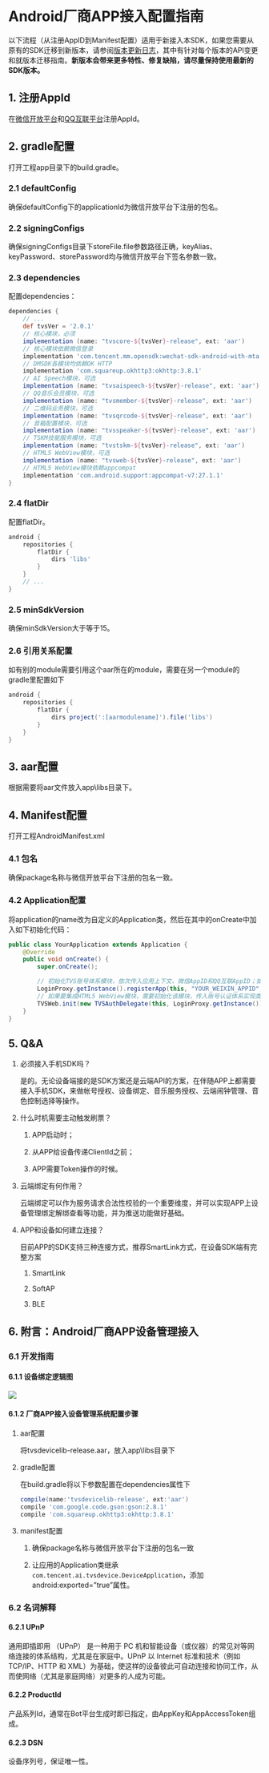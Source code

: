 # Android厂商APP接入配置指南

以下流程（从注册AppID到Manifest配置）适用于新接入本SDK，如果您需要从原有的SDK迁移到新版本，请参阅[版本更新日志](版本更新日志.md)，其中有针对每个版本的API变更和就版本迁移指南。**新版本会带来更多特性、修复缺陷，请尽量保持使用最新的SDK版本。**

## 1. 注册AppId

在[微信开放平台](https://open.weixin.qq.com/)和[QQ互联平台](https://connect.qq.com/index.html)注册AppId。

## 2. gradle配置

打开工程app目录下的build.gradle。

### 2.1 defaultConfig

确保defaultConfig下的applicationId为微信开放平台下注册的包名。

### 2.2 signingConfigs

确保signingConfigs目录下storeFile.file参数路径正确，keyAlias、keyPassword、storePassword均与微信开放平台下签名参数一致。

### 2.3 dependencies

配置dependencies：

```groovy
dependencies {
    // ...
    def tvsVer = '2.0.1'
    // 核心模块，必须
    implementation (name: "tvscore-${tvsVer}-release", ext: 'aar')
    // 核心模块依赖微信登录
    implementation 'com.tencent.mm.opensdk:wechat-sdk-android-with-mta:+'
    // DMSDK各模块均依赖OK HTTP
    implementation 'com.squareup.okhttp3:okhttp:3.8.1'
    // AI Speech模块，可选
    implementation (name: "tvsaispeech-${tvsVer}-release", ext: 'aar')
    // QQ音乐会员模块，可选
    implementation (name: "tvsmember-${tvsVer}-release", ext: 'aar')
    // 二维码业务模块，可选
    implementation (name: "tvsqrcode-${tvsVer}-release", ext: 'aar')
    // 音箱配置模块，可选
    implementation (name: "tvsspeaker-${tvsVer}-release", ext: 'aar')
    // TSKM技能服务模块，可选
    implementation (name: "tvstskm-${tvsVer}-release", ext: 'aar')
    // HTML5 WebView模块，可选
    implementation (name: "tvsweb-${tvsVer}-release", ext: 'aar')
    // HTML5 WebView模块依赖appcompat
    implementation 'com.android.support:appcompat-v7:27.1.1'
}
```

### 2.4 flatDir

配置flatDir。

```groovy
android {
    repositories {
        flatDir {
            dirs 'libs'
        }
    }
    // ...
}
```

### 2.5 minSdkVersion

确保minSdkVersion大于等于15。

### 2.6 引用关系配置

如有别的module需要引用这个aar所在的module，需要在另一个module的gradle里配置如下

```groovy
android {
    repositories {
        flatDir {
            dirs project(':[aarmodulename]').file('libs')
        }
    }
}
```

## 3. aar配置

根据需要将aar文件放入app\libs目录下。

## 4. Manifest配置

打开工程AndroidManifest.xml

### 4.1 包名

确保package名称与微信开放平台下注册的包名一致。

### 4.2 Application配置

将application的name改为自定义的Application类，然后在其中的onCreate中加入如下初始化代码：

```java
public class YourApplication extends Application {
    @Override
    public void onCreate() {
        super.onCreate();

        // 初始化TVS账号体系模块，依次传入应用上下文、微信AppID和QQ互联AppID；如果只需要支持一种登录平台，则另一个平台的AppID直接传入空字符串即可
        LoginProxy.getInstance().registerApp(this, "YOUR_WEIXIN_APPID", "YOUR_QQ_OPEN_APPID");
        // 如果要集成HTML5 WebView模块，需要初始化该模块，传入账号认证体系实现类的实例，一般按照下面的方式传入默认实现即可，详见该接口的接口文档
        TVSWeb.init(new TVSAuthDelegate(this, LoginProxy.getInstance()));
    }
}
```

## 5. Q&A

1. 必须接入手机SDK吗？

   是的。无论设备端接的是SDK方案还是云端API的方案，在伴随APP上都需要接入手机SDK，来做帐号授权、设备绑定、音乐服务授权、云端闹钟管理、音色控制选择等操作。

2. 什么时机需要主动触发刷票？

   1. APP启动时；

   2. 从APP给设备传递ClientId之前；

   3. APP需要Token操作的时候。

3. 云端绑定有何作用？

   云端绑定可以作为服务请求合法性校验的一个重要维度，并可以实现APP上设备管理绑定解绑查看等功能，并为推送功能做好基础。

4. APP和设备如何建立连接？

   目前APP的SDK支持三种连接方式，推荐SmartLink方式，在设备SDK端有完整方案

   1. SmartLink

   2. SoftAP

   3. BLE


## 6. 附言：Android厂商APP设备管理接入

### 6.1 开发指南

#### 6.1.1 设备绑定逻辑图

![](image/devicebind.png)

#### 6.1.2 厂商APP接入设备管理系统配置步骤

1. aar配置

   将tvsdevicelib-release.aar，放入app\libs目录下

2. gradle配置

   在build.gradle将以下参数配置在dependencies属性下

   ```groovy
   compile(name:'tvsdevicelib-release', ext:'aar')
   compile 'com.google.code.gson:gson:2.8.1'
   compile 'com.squareup.okhttp3:okhttp:3.8.1'
   ```

3. manifest配置

   1. 确保package名称与微信开放平台下注册的包名一致

   2. 让应用的Application类继承`com.tencent.ai.tvsdevice.DeviceApplication`，添加android:exported=”true”属性。

### 6.2 名词解释

#### 6.2.1 UPnP

通用即插即用 （UPnP） 是一种用于 PC 机和智能设备（或仪器）的常见对等网络连接的体系结构，尤其是在家庭中。UPnP 以 Internet 标准和技术（例如 TCP/IP、HTTP 和 XML）为基础，使这样的设备彼此可自动连接和协同工作，从而使网络（尤其是家庭网络）对更多的人成为可能。

#### 6.2.2 ProductId

产品系列Id，通常在Bot平台生成时即已指定，由AppKey和AppAccessToken组成。

#### 6.2.3 DSN

设备序列号，保证唯一性。
